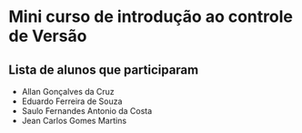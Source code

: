 # Mini curso de introdução ao controle de Versão

## Lista de alunos que participaram

- Allan Gonçalves da Cruz
- Eduardo Ferreira de Souza
- Saulo Fernandes Antonio da Costa
- Jean Carlos Gomes Martins
